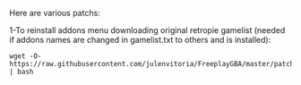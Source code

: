 Here are various patchs:

1-To reinstall addons menu downloading original retropie gamelist (needed if addons names are changed in gamelist.txt to others and is installed):

    wget -O- https://raw.githubusercontent.com/julenvitoria/FreeplayGBA/master/patchs/installgamelist.sh | bash
